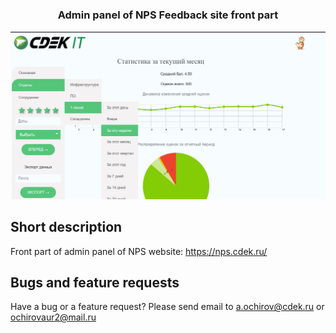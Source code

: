 # <h3 align="center">Admin panel of NPS Feedback site front part</h3>

<p align="center">
 <a href="#">
    <img src="./readme_img/img-1.jpg" alt="img">
</a>
</p>

## Short description
Front part of admin panel of NPS website:
https://nps.cdek.ru/





## Bugs and feature requests

Have a bug or a feature request? Please send email to a.ochirov@cdek.ru or ochirovaur2@mail.ru
